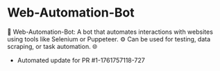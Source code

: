 # Web-Automation-Bot
🤖 Web-Automation-Bot: A bot that automates interactions with websites using tools like Selenium or Puppeteer. ⚙️ Can be used for testing, data scraping, or task automation. 🌐


- Automated update for PR #1-1761757118-727
